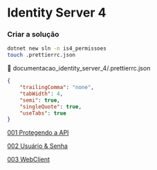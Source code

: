 # Identity Server 4

### Criar a solução

```sh
dotnet new sln -n is4_permissoes
touch .prettierrc.json
```

📝 documentacao_identity_server_4/.prettierrc.json

```json
{
	"trailingComma": "none",
	"tabWidth": 4,
	"semi": true,
	"singleQuote": true,
	"useTabs": true
}
```

[001 Protegendo a API](./001_protegendo_api/README.md)

[002 Usuário & Senha](./002_user_password/README.md)

[003 WebClient](./003_webclient/README.md)
